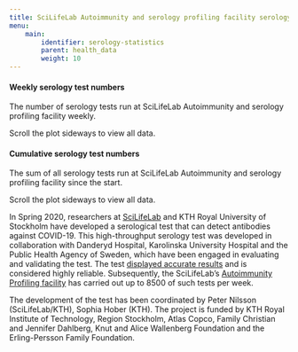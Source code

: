 ```yaml
---
title: SciLifeLab Autoimmunity and serology profiling facility serology test statistics
menu:
    main:
        identifier: serology-statistics
        parent: health_data
        weight: 10
---
```


#### Weekly serology test numbers

The number of serology tests run at SciLifeLab Autoimmunity and serology profiling facility weekly.

<div class="d-lg-none alert alert-info">
  Scroll the plot sideways to view all data.
</div>

<div class="plot_wrapper">
  <div id="bar-chart"></div>
</div>

#### Cumulative serology test numbers

The sum of all serology tests run at SciLifeLab Autoimmunity and serology profiling facility since the start.

<div class="d-lg-none alert alert-info">
  Scroll the plot sideways to view all data.
</div>

<div class="plot_wrapper">
  <div id="cumulative-plot"></div>
</div>

In Spring 2020, researchers at [SciLifeLab](https://scilifelab.se/) and KTH Royal University of Stockholm have developed a serological test that can detect antibodies against COVID-19. This high-throughput serology test was developed in collaboration with Danderyd Hospital, Karolinska University Hospital and the Public Health Agency of Sweden, which have been engaged in evaluating and validating the test. The test [displayed accurate results](https://www.scilifelab.se/covid-19/kaw-program/serology/) and is considered highly reliable. Subsequently, the SciLifeLab’s [Autoimmunity Profiling facility](https://www.scilifelab.se/facilities/autoimmunity-profiling/) has carried out up to 8500 of such tests per week.

The development of the test has been coordinated by Peter Nilsson (SciLifeLab/KTH), Sophia Hober (KTH). The project is funded by KTH Royal Institute of Technology, Region Stockholm, Atlas Copco, Family Christian and Jennifer Dahlberg, Knut and Alice Wallenberg Foundation and the Erling-Persson Family Foundation.

<script src="https://cdn.jsdelivr.net/npm/vega@5.12.1"></script>
<script src="https://cdn.jsdelivr.net/npm/vega-lite@4.12.2"></script>
<script src="https://cdn.jsdelivr.net/npm/vega-embed@6.8.0"></script>

<script src="https://datagraphics.dckube.scilifelab.se/graphic/607cde61c50c4bf8a71eec1ade5e584c.js?id=bar-chart"></script>
<script src="https://datagraphics.dckube.scilifelab.se/graphic/7368d013a61c4961baa4c0a839234d75.js?id=cumulative-plot"></script>
